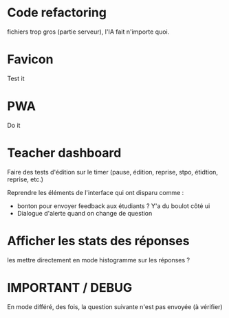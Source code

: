 # Code refactoring
fichiers trop gros (partie serveur), l'IA fait n'importe quoi.

# Favicon
Test it

# PWA
Do it

# Teacher dashboard

Faire des tests d'édition sur le timer (pause, édition, reprise, stpo, étidtion, reprise, etc.)

Reprendre les éléments de l'interface qui ont disparu comme :
- bonton pour envoyer feedback aux étudiants ? Y'a du boulot côté ui
- Dialogue d'alerte quand on change de question

# Afficher les stats des réponses
les mettre directement en mode histogramme sur les réponses ?



# IMPORTANT / DEBUG
En mode différé, des fois, la question suivante n'est pas envoyée (à vérifier)
